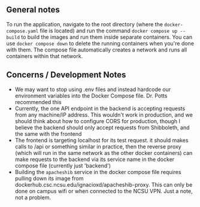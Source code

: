 ## General notes

To run the application, navigate to the root directory (where the `docker-compose.yaml` file is located) and run the command `docker compose up --build` to build the images and run them inside separate containers. You can use `docker compose down` to delete the running containers when you're done with them. The compose file automatically creates a network and runs all containers within that network.

## Concerns / Development Notes

- We may want to stop using .env files and instead hardcode our environment variables into the Docker Compose file. Dr. Potts recommended this
- Currently, the one API endpoint in the backend is accepting requests from any machine/IP address. This wouldn't work in production, and we should think about how to configure CORS for production, though I believe the backend should only accept requests from Shibboleth, and the same with the frontend
- The frontend is targeting localhost for its test request. it should makes calls to /api or something similar in practice, then the reverse proxy (which will run in the same network as the other docker containers) can make requests to the backend via its service name in the docker compose file (currently just 'backend')
- Building the `apacheshib` service in the docker compose file requires pulling down its image from dockerhub.csc.ncsu.edu/ignacioxd/apacheshib-proxy. This can only be done on campus wifi or when connected to the NCSU VPN. Just a note, not a problem.
